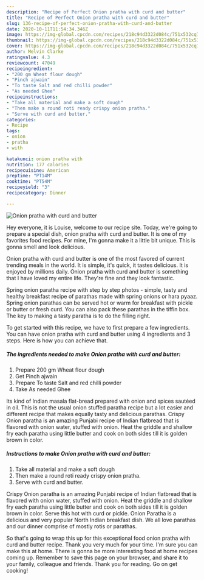 ```yaml
---
description: "Recipe of Perfect Onion pratha with curd and butter"
title: "Recipe of Perfect Onion pratha with curd and butter"
slug: 136-recipe-of-perfect-onion-pratha-with-curd-and-butter
date: 2020-10-11T11:54:34.346Z
image: https://img-global.cpcdn.com/recipes/218c94d3322d084c/751x532cq70/onion-pratha-with-curd-and-butter-recipe-main-photo.jpg
thumbnail: https://img-global.cpcdn.com/recipes/218c94d3322d084c/751x532cq70/onion-pratha-with-curd-and-butter-recipe-main-photo.jpg
cover: https://img-global.cpcdn.com/recipes/218c94d3322d084c/751x532cq70/onion-pratha-with-curd-and-butter-recipe-main-photo.jpg
author: Melvin Clarke
ratingvalue: 4.3
reviewcount: 47049
recipeingredient:
- "200 gm Wheat flour dough"
- "Pinch ajwain"
- "To taste Salt and red chilli powder"
- "As needed Ghee"
recipeinstructions:
- "Take all material and make a soft dough"
- "Then make a round roti ready crispy onion pratha."
- "Serve with curd and butter."
categories:
- Recipe
tags:
- onion
- pratha
- with

katakunci: onion pratha with 
nutrition: 177 calories
recipecuisine: American
preptime: "PT14M"
cooktime: "PT54M"
recipeyield: "3"
recipecategory: Dinner

---
```



![Onion pratha with curd and butter](https://img-global.cpcdn.com/recipes/218c94d3322d084c/751x532cq70/onion-pratha-with-curd-and-butter-recipe-main-photo.jpg)

Hey everyone, it is Louise, welcome to our recipe site. Today, we're going to prepare a special dish, onion pratha with curd and butter. It is one of my favorites food recipes. For mine, I'm gonna make it a little bit unique. This is gonna smell and look delicious.

Onion pratha with curd and butter is one of the most favored of current trending meals in the world. It is simple, it's quick, it tastes delicious. It is enjoyed by millions daily. Onion pratha with curd and butter is something that I have loved my entire life. They're fine and they look fantastic.

Spring onion paratha recipe with step by step photos - simple, tasty and healthy breakfast recipe of parathas made with spring onions or hara pyaaz. Spring onion parathas can be served hot or warm for breakfast with pickle or butter or fresh curd. You can also pack these parathas in the tiffin box. The key to making a tasty paratha is to do the filling right.


To get started with this recipe, we have to first prepare a few ingredients. You can have onion pratha with curd and butter using 4 ingredients and 3 steps. Here is how you can achieve that.

<!--inarticleads1-->

##### The ingredients needed to make Onion pratha with curd and butter:

1. Prepare 200 gm Wheat flour dough
1. Get Pinch ajwain
1. Prepare To taste Salt and red chilli powder
1. Take As needed Ghee


Its kind of Indian masala flat-bread prepared with onion and spices sautéed in oil. This is not the usual onion stuffed paratha recipe but a lot easier and different recipe that makes equally tasty and delicious parathas. Crispy Onion paratha is an amazing Punjabi recipe of Indian flatbread that is flavored with onion water, stuffed with onion. Heat the griddle and shallow fry each paratha using little butter and cook on both sides till it is golden brown in color. 

<!--inarticleads2-->

##### Instructions to make Onion pratha with curd and butter:

1. Take all material and make a soft dough
1. Then make a round roti ready crispy onion pratha.
1. Serve with curd and butter.


Crispy Onion paratha is an amazing Punjabi recipe of Indian flatbread that is flavored with onion water, stuffed with onion. Heat the griddle and shallow fry each paratha using little butter and cook on both sides till it is golden brown in color. Serve this hot with curd or pickle. Onion Paratha is a delicious and very popular North Indian breakfast dish. We all love parathas and our dinner comprise of mostly rotis or parathas. 

So that's going to wrap this up for this exceptional food onion pratha with curd and butter recipe. Thank you very much for your time. I'm sure you can make this at home. There is gonna be more interesting food at home recipes coming up. Remember to save this page on your browser, and share it to your family, colleague and friends. Thank you for reading. Go on get cooking!
